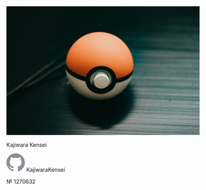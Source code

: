 <link rel="stylesheet" href="https://kajiwarakensei.github.io/KajiwaraKensei/style.css" />

<div class="ticket-visual_visual" id="ticket">
  <div class="left"></div>
  <div class="right"></div>
  <div class="ticket-visual-wrapper">
    <div class="ticket-visual_profile">
      <div class="ticket-profile_profile">
        <img
          src="./boll.jpg"
          alt="medhatdawoud"
          class="ticket-profile_image"
        />
        <div class="ticket-profile_text">
          <p class="ticket-profile_name">Kajiwara Kensei</p>
          <p class="ticket-profile_username">
            <span class="ticket-profile_githubIcon">
              <img src="./github.svg" alt="" />
            </span>
            KajiwaraKensei
          </p>
        </div>
      </div>
      <div class="ticket-event">
      </div>
    </div>
    <div class="ticket-visual_ticket-number-wrapper">
      <div class="ticket-visual_ticket-number">№ 1270632</div>
    </div>
  </div>
</div>
